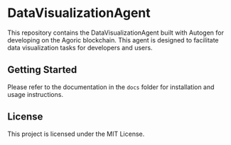 
# DataVisualizationAgent
This repository contains the DataVisualizationAgent built with Autogen for developing on the Agoric blockchain. This agent is designed to facilitate data visualization tasks for developers and users.

## Getting Started
Please refer to the documentation in the `docs` folder for installation and usage instructions.

## License
This project is licensed under the MIT License.
